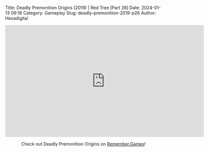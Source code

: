 Title: Deadly Premonition Origins (2019) | Red Tree [Part 26]
Date: 2024-01-13 09:16
Category: Gameplay
Slug: deadly-premonition-2019-p26
Author: Hexadigital

<center><iframe src="https://www.youtube.com/embed/T4Rxsi4X4qg?feature=oembed" allow="accelerometer; autoplay; encrypted-media; gyroscope; picture-in-picture" width="640" height="360" frameborder="0"></iframe>

Check out Deadly Premonition Origins on [Remember.Games](https://remember.games/game/3549/deadly-premonition-origins/)!</center>